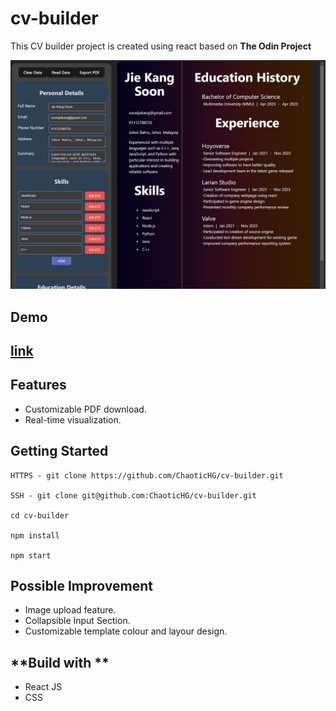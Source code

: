 # cv-builder

This CV builder project is created using react based on **The Odin Project**

![Preview](public/preview.jpg)

## **Demo**

## [link](https://cv-builderjksoonodinproject.netlify.app/)

## **Features**

- Customizable PDF download.
- Real-time visualization.

## **Getting Started**

```
HTTPS - git clone https://github.com/ChaoticHG/cv-builder.git

SSH - git clone git@github.com:ChaoticHG/cv-builder.git

cd cv-builder

npm install

npm start
```

## **Possible Improvement**

- Image upload feature.
- Collapsible Input Section.
- Customizable template colour and layour design.

## **Build with **

- React JS
- CSS
